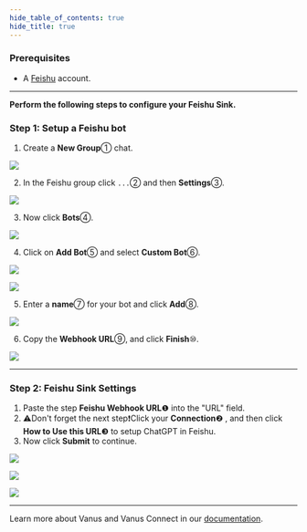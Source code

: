 ```yaml
--- 
hide_table_of_contents: true
hide_title: true
---
```


### Prerequisites

- A [Feishu](https://www.feishu.cn "Feishu") account.


---

**Perform the following steps to configure your Feishu Sink.**

### Step 1: Setup a Feishu bot

1.  Create a **New Group**① chat.

![](images/cloud_feishu_1.webp)

2.  In the Feishu group click `...`②  and then **Settings**③.

![](images/cloud_feishu_2.webp)

3.  Now click **Bots**④.

![](images/cloud_feishu_3.webp)

4.  Click on **Add Bot**⑤ and select **Custom Bot**⑥.

![](images/cloud_feishu_4.webp)

![](images/cloud_feishu_5.webp)

5.  Enter a **name**⑦ for your bot and click **Add**⑧.

![](images/cloud_feishu_6.webp)

6.  Copy the **Webhook URL**⑨, and click **Finish**⑩.

![](images/cloud_feishu_7.webp)

---

### Step 2: Feishu Sink Settings

1.  Paste the step **Feishu Webhook URL**❶ into the "URL" field.&#x20;
2.  ⚠Don't forget the next step❗Click your **Connection**❷ , and then click **How to Use this URL**❸ to setup ChatGPT in Feishu.&#x20;
3.  Now click **Submit** to continue.

![](images/cloud_feishu_8.webp)

![](images/cloud_feishu_9.webp)

![](images/cloud_feishu_10.webp)

---

Learn more about Vanus and Vanus Connect in our [documentation](https://docs.vanus.ai "documentation").
